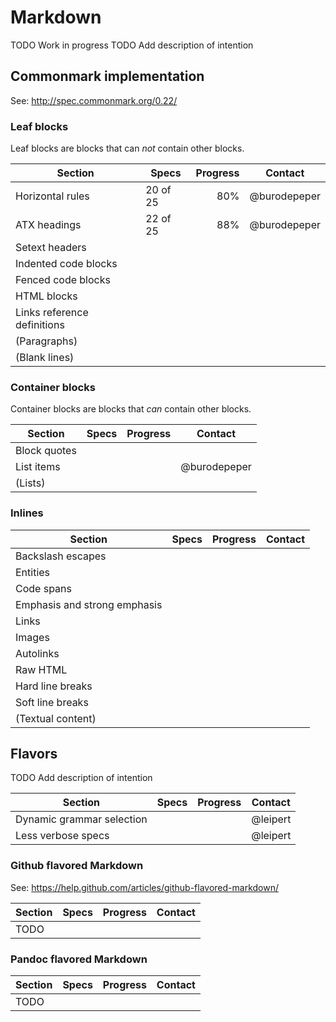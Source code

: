 # Markdown

TODO Work in progress
TODO Add description of intention

## Commonmark implementation

See: http://spec.commonmark.org/0.22/

### Leaf blocks

Leaf blocks are blocks that can _not_ contain other blocks.

| Section | Specs | Progress | Contact |
| ------- | ----- | -------: | ------- |
| Horizontal rules | 20 of 25 | 80% | @burodepeper |
| ATX headings | 22 of 25 | 88% | @burodepeper |
| Setext headers | | | |
| Indented code blocks | | | |
| Fenced code blocks | | | |
| HTML blocks | | | |
| Links reference definitions | | | |
| (Paragraphs) | | | |
| (Blank lines) | | | |

### Container blocks

Container blocks are blocks that _can_ contain other blocks.

| Section | Specs | Progress | Contact |
| ------- | ----- | -------: | ------- |
| Block quotes | | | |
| List items | | | @burodepeper |
| (Lists) | | | |

### Inlines

| Section | Specs | Progress | Contact |
| ------- | ----- | -------: | ------- |
| Backslash escapes | | | |
| Entities | | | |
| Code spans | | | |
| Emphasis and strong emphasis | | | |
| Links | | | |
| Images | | | |
| Autolinks | | | |
| Raw HTML | | | |
| Hard line breaks | | | |
| Soft line breaks | | | |
| (Textual content) | | | |

## Flavors

TODO Add description of intention

| Section | Specs | Progress | Contact |
| ------- | ----- | -------: | ------- |
| Dynamic grammar selection | | | @leipert |
| Less verbose specs | | | @leipert |

### Github flavored Markdown

See: https://help.github.com/articles/github-flavored-markdown/

| Section | Specs | Progress | Contact |
| ------- | ----- | -------: | ------- |
| TODO | | | |

### Pandoc flavored Markdown

| Section | Specs | Progress | Contact |
| ------- | ----- | -------: | ------- |
| TODO | | | |
